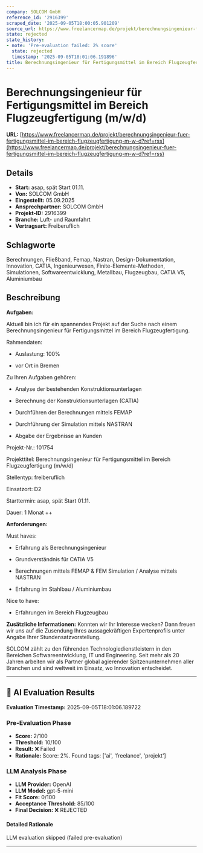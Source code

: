 ```yaml
---
company: SOLCOM GmbH
reference_id: '2916399'
scraped_date: '2025-09-05T18:00:05.901209'
source_url: https://www.freelancermap.de/projekt/berechnungsingenieur-fuer-fertigungsmittel-im-bereich-flugzeugfertigung-m-w-d?ref=rss
state: rejected
state_history:
- note: 'Pre-evaluation failed: 2% score'
  state: rejected
  timestamp: '2025-09-05T18:01:06.191896'
title: Berechnungsingenieur für Fertigungsmittel im Bereich Flugzeugfertigung (m/w/d)
---
```



# Berechnungsingenieur für Fertigungsmittel im Bereich Flugzeugfertigung (m/w/d)
**URL:** [https://www.freelancermap.de/projekt/berechnungsingenieur-fuer-fertigungsmittel-im-bereich-flugzeugfertigung-m-w-d?ref=rss](https://www.freelancermap.de/projekt/berechnungsingenieur-fuer-fertigungsmittel-im-bereich-flugzeugfertigung-m-w-d?ref=rss)
## Details
- **Start:** asap, spät Start 01.11.
- **Von:** SOLCOM GmbH
- **Eingestellt:** 05.09.2025
- **Ansprechpartner:** SOLCOM GmbH
- **Projekt-ID:** 2916399
- **Branche:** Luft- und Raumfahrt
- **Vertragsart:** Freiberuflich

## Schlagworte
Berechnungen, Fließband, Femap, Nastran, Design-Dokumentation, Innovation, CATIA, Ingenieurwesen, Finite-Elemente-Methoden, Simulationen, Softwareentwicklung, Metallbau, Flugzeugbau, CATIA V5, Aluminiumbau

## Beschreibung
**Aufgaben:**

Aktuell bin ich für ein spannendes Projekt auf der Suche nach einem Berechnungsingenieur für Fertigungsmittel im Bereich Flugzeugfertigung.

Rahmendaten:

+ Auslastung: 100%

+ vor Ort in Bremen

Zu Ihren Aufgaben gehören:

+ Analyse der bestehenden Konstruktionsunterlagen

+ Berechnung der Konstruktionsunterlagen (CATIA)

+ Durchführen der Berechnungen mittels FEMAP

+ Durchführung der Simulation mittels NASTRAN

+ Abgabe der Ergebnisse an Kunden

Projekt-Nr.:
101754

Projekttitel:
Berechnungsingenieur für Fertigungsmittel im Bereich Flugzeugfertigung (m/w/d)

Stellentyp:
freiberuflich

Einsatzort:
D2

Starttermin:
asap, spät Start 01.11.

Dauer:
1 Monat ++

**Anforderungen:**

Must haves:

+ Erfahrung als Berechnungsingenieur

+ Grundverständnis für CATIA V5

+ Berechnungen mittels FEMAP & FEM Simulation / Analyse mittels NASTRAN

+ Erfahrung im Stahlbau / Aluminiumbau

Nice to have:

+ Erfahrungen im Bereich Flugzeugbau

**Zusätzliche Informationen:**
Konnten wir Ihr Interesse wecken? Dann freuen wir uns auf die Zusendung Ihres aussagekräftigen Expertenprofils unter Angabe Ihrer Stundensatzvorstellung.

SOLCOM zählt zu den führenden Technologiedienstleistern in den Bereichen Softwareentwicklung, IT und Engineering. Seit mehr als 20 Jahren arbeiten wir als Partner global agierender Spitzenunternehmen aller Branchen und sind weltweit im Einsatz, wo Innovation entscheidet.

---

## 🤖 AI Evaluation Results

**Evaluation Timestamp:** 2025-09-05T18:01:06.189722

### Pre-Evaluation Phase
- **Score:** 2/100
- **Threshold:** 10/100
- **Result:** ❌ Failed
- **Rationale:** Score: 2%. Found tags: ['ai', 'freelance', 'projekt']

### LLM Analysis Phase
- **LLM Provider:** OpenAI
- **LLM Model:** gpt-5-mini
- **Fit Score:** 0/100
- **Acceptance Threshold:** 85/100
- **Final Decision:** ❌ REJECTED

#### Detailed Rationale
LLM evaluation skipped (failed pre-evaluation)

---

